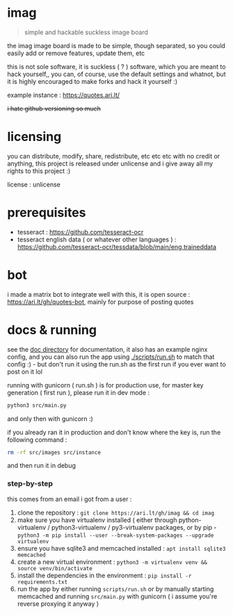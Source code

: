 # imag

> simple and hackable suckless image board

the imag image board is made to be simple, though separated, so you
could easily add or remove features, update them, etc

this is not sole software, it is suckless ( ? ) software, which you are meant
to hack yourself,, you can, of course, use the default settings and whatnot,
but it is highly encouraged to make forks and hack it yourself :)

example instance : https://quotes.ari.lt/

~~i hate github versioning so much~~

# licensing

you can distribute, modify, share, redistribute, etc etc etc with no credit or anything,
this project is released under unlicense and i give away all my rights to this project :)

license : unlicense

# prerequisites

-   tesseract : <https://github.com/tesseract-ocr>
-   tesseract english data ( or whatever other languages ) : <https://github.com/tesseract-ocr/tessdata/blob/main/eng.traineddata>

# bot

i made a matrix bot to integrate well with this, it is open source : <https://ari.lt/gh/quotes-bot>, mainly for purpose of posting quotes

# docs & running

see the [doc directory](/dov) for documentation, it also has an example nginx config,
and you can also run the app using [./scripts/run.sh](./scripts/run.sh) to match that config :) - but don't run it using
the run.sh as the first run if you ever want to post on it lol

running with gunicorn ( run.sh ) is for production use, for master key generation ( first run ), please
run it in dev mode :

```sh
python3 src/main.py
```

and only then with gunicorn :)

if you already ran it in production and don't know where the key is, run the following command :

```sh
rm -rf src/images src/instance
```

and then run it in debug

### step-by-step

this comes from an email i got from a user :

1. clone the repository : `git clone https://ari.lt/gh/imag && cd imag`
2. make sure you have virtualenv installed ( either through python-virtualenv / python3-virtualenv / py3-virtualenv packages, or by pip - `python3 -m pip install --user --break-system-packages --upgrade virtualenv`
3. ensure you have sqlite3 and memcached installed : `apt install sqlite3 memcached`
4. create a new virtual environment : `python3 -m virtualenv venv && source venv/bin/activate`
5. install the dependencies in the environment : `pip install -r requirements.txt`
6. run the app by either running `scripts/run.sh` or by manually starting memcached and running `src/main.py` with gunicorn ( i assume you're reverse proxying it anyway )
